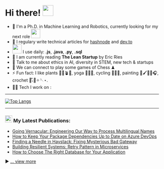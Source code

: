 # Hi there! <img src="https://github.com/TheDudeThatCode/TheDudeThatCode/blob/master/Assets/Hi.gif" width="35" />

- 🏦 I'm a Ph.D. in Machine Learning and Robotics, currently looking for my next role
      <img src="https://media.giphy.com/media/WUlplcMpOCEmTGBtBW/giphy.gif" width="30">
- 📝 I regulary write technical articles for [hashnode](https://apoorvtyagi.tech/) and [dev.to](https://dev.to/apoorvtyagi)
- <img src="https://github.com/TheDudeThatCode/TheDudeThatCode/blob/master/Assets/Developer.gif" width="30" />  I use daily: **.js**, **.java**, **.py**,  **.sql**
- 📖 I am currently reading **The Lean Startup** by Eric Ries
- 💬 Talk to me about ethics in AI, diversity in STEM, new tech & startups
- 👯 We can connect to play some games of Chess ♟
- ⚡ Fun fact: I like plants 🌾🌳🪴🌴, yoga 🧘🏻‍♀️, cycling 🚴🏼‍♀️, painting 🎨🖌️🌿✨🎧, crochet 🧵˖ִ໋🧶✧🪡⋆.
- 🧑‍💻 Tech I work on :

---

[![Top Langs](https://github-readme-stats.vercel.app/api/top-langs/?username=joanafonsec&layout=compact&text_color=daf7dc&bg_color=151515&hide=css,html,php)](https://github.com/anuraghazra/github-readme-stats)

---

### <img src = "https://media1.giphy.com/media/JZ40cnfnN11KycrvMF/giphy.gif?cid=ecf05e47a0n3gi1bfqntqmob8g9aid1oyj2wr3ds3mg700bl&rid=giphy.gif" width = '23' /> My Latest Publications:
<!-- BLOG-POST-LIST:START -->
- [Going Vernacular: Engineering Our Way to Process Multilingual Names](https://apoorvtyagi.tech/going-vernacular-engineering-our-way-to-process-multilingual-names)
- [How to Keep Your Package Dependencies Up to Date on Azure DevOps](https://apoorvtyagi.tech/how-to-keep-your-package-dependencies-up-to-date-on-azure-devops)
- [Finding a Needle in Haystack: Fixing Mysterious Bad Gateway](https://apoorvtyagi.tech/finding-a-needle-in-haystack-fixing-mysterious-bad-gateway)
- [Building Resilient Systems: Retry Pattern in Microservices](https://apoorvtyagi.tech/building-resilient-systems-retry-pattern-in-microservices)
- [How to Choose The Right Database for Your Application](https://apoorvtyagi.tech/how-to-choose-the-right-database-for-your-application)
<!-- BLOG-POST-LIST:END -->

▶ [... view more](https://joanafonseca.com/)
